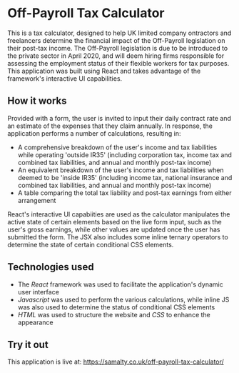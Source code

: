 # Off-Payroll Tax Calculator

This is a tax calculator, designed to help UK limited company ontractors and freelancers determine the financial impact of the 
Off-Payroll legislation on their post-tax income. The Off-Payroll legislation is due to be introduced to the private sector in April 
2020, and will deem hiring firms responsible for assessing the employment status of their flexible workers for tax purposes. This 
application was built using React and takes advantage of the framework's interactive UI capabilities.

## How it works

Provided with a form, the user is invited to input their daily contract rate and an estimate of the expenses that they claim annually. 
In response, the application performs a number of calculations, resulting in:

- A comprehensive breakdown of the user's income and tax liabilities while operating 'outside IR35' (including corporation tax, income tax and combined tax liabilities, and annual and monthly post-tax income)
- An equivalent breakdown of the user's income and tax liabilities when deemed to be 'inside IR35' (including income tax, national insurance and combined tax liabilities, and annual and monthly post-tax income)
- A table comparing the total tax liability and post-tax earnings from either arrangement

React's interactive UI capabiities are used as the calculator manipulates the active state of certain elements based on the live form 
input, such as the user's gross earnings, while other values are updated once the user has submitted the form. The JSX also includes 
some inline ternary operators to determine the state of certain conditional CSS elements.

## Technologies used

- The *React* framework was used to facilitate the application's dynamic user interface
- *Javascript* was used to perform the various calculations, while inline JS was also used to determine the status of conditional CSS elements
- *HTML* was used to structure the website and *CSS* to enhance the appearance

## Try it out

This application is live at: https://samalty.co.uk/off-payroll-tax-calculator/
